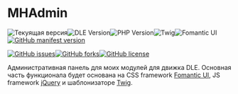 # MHAdmin

![Текуящая версия](https://img.shields.io/badge/Current_Version-0.0.1-error?style=for-the-badge)![DLE Version](https://img.shields.io/badge/DLE-14.1-blue?style=for-the-badge)![PHP Version](https://img.shields.io/badge/PHP-5.6-red?style=for-the-badge)![Twig](https://img.shields.io/badge/Twig-1.46-green?style=for-the-badge)![Fomantic UI](https://img.shields.io/badge/Fomantic-2.8-blue?style=for-the-badge)[![GitHub manifest version](https://img.shields.io/github/manifest-json/v/Gokujo/dle_api?color=success&label=DLE%20API&style=for-the-badge)](https://github/Gokujo/dle_api)

[![GitHub issues](https://img.shields.io/github/issues/Gokujo/mhadmin.svg?style=flat-square)](https://github.com/Gokujo/mhadmin/issues)[![GitHub forks](https://img.shields.io/github/forks/Gokujo/mhadmin.svg?style=flat-square)](https://github.com/Gokujo/mhadmin/network)[![GitHub license](https://img.shields.io/github/license/Gokujo/mhadmin.svg?style=flat-square)](https://github.com/Gokujo/mhadmin/blob/master/LICENSE)

Административная панель для моих модулей для движка DLE. Основная часть функционала будет основана на CSS framework [Fomantic UI](https://fomantic-ui.com/), JS framework [jQuery](https://jquery.com/) и шаблонизаторе [Twig](https://twig.symfony.com/).
